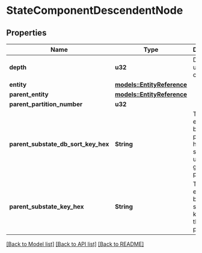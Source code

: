 # StateComponentDescendentNode

## Properties

Name | Type | Description | Notes
------------ | ------------- | ------------- | -------------
**depth** | **u32** | Depth under component | 
**entity** | [**models::EntityReference**](EntityReference.md) |  | 
**parent_entity** | [**models::EntityReference**](EntityReference.md) |  | 
**parent_partition_number** | **u32** |  | 
**parent_substate_db_sort_key_hex** | **String** | The hex-encoded bytes of the partially-hashed DB sort key, under the given entity partition | 
**parent_substate_key_hex** | **String** | The hex-encoded bytes of the substate key, under the entity partition | 

[[Back to Model list]](../README.md#documentation-for-models) [[Back to API list]](../README.md#documentation-for-api-endpoints) [[Back to README]](../README.md)


